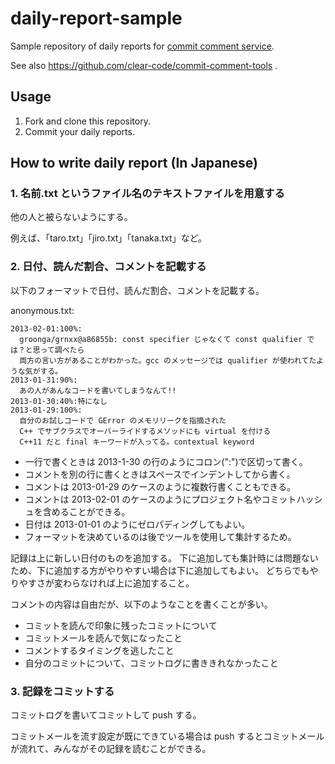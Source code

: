 daily-report-sample
===================

Sample repository of daily reports for [commit comment service](http://www.clear-code.com/services/commit-comment.html).

See also https://github.com/clear-code/commit-comment-tools .

## Usage

1. Fork and clone this repository.
2. Commit your daily reports.

## How to write daily report (In Japanese)

### 1. 名前.txt というファイル名のテキストファイルを用意する

他の人と被らないようにする。

例えば、「taro.txt」「jiro.txt」「tanaka.txt」など。

### 2. 日付、読んだ割合、コメントを記載する

以下のフォーマットで日付、読んだ割合、コメントを記載する。

anonymous.txt:

````
2013-02-01:100%:
  groonga/grnxx@a86855b: const specifier じゃなくて const qualifier では？と思って調べたら
  両方の言い方があることがわかった。gcc のメッセージでは qualifier が使われてたような気がする。
2013-01-31:90%:
  あの人があんなコードを書いてしまうなんて!!
2013-01-30:40%:特になし
2013-01-29:100%:
  自分のお試しコードで GError のメモリリークを指摘された
  C++ でサブクラスでオーバーライドするメソッドにも virtual を付ける
  C++11 だと final キーワードが入ってる。contextual keyword
````

* 一行で書くときは 2013-1-30 の行のようにコロン(":")で区切って書く。
* コメントを別の行に書くときはスペースでインデントしてから書く。
* コメントは 2013-01-29 のケースのように複数行書くこともできる。
* コメントは 2013-02-01 のケースのようにプロジェクト名やコミットハッシュを含めることができる。
* 日付は 2013-01-01 のようにゼロパディングしてもよい。
* フォーマットを決めているのは後でツールを使用して集計するため。

記録は上に新しい日付のものを追加する。
下に追加しても集計時には問題ないため、下に追加する方がやりやすい場合は下に追加してもよい。
どちらでもやりやすさが変わらなければ上に追加すること。

コメントの内容は自由だが、以下のようなことを書くことが多い。

* コミットを読んで印象に残ったコミットについて
* コミットメールを読んで気になったこと
* コメントするタイミングを逃したこと
* 自分のコミットについて、コミットログに書ききれなかったこと

### 3. 記録をコミットする

コミットログを書いてコミットして push する。

コミットメールを流す設定が既にできている場合は push するとコミットメールが流れて、みんながその記録を読むことができる。


